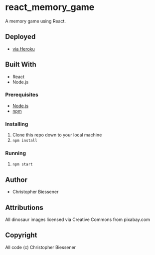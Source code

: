 # react_memory_game
A memory game using React.

## Deployed
 - [via Heroku](https://click-memory.herokuapp.com/)

## Built With

* React
* Node.js

### Prerequisites

- [Node.js](https://nodejs.org/en/)
- [npm](https://www.npmjs.com)

### Installing

1. Clone this repo down to your local machine
2. `npm install`

### Running

1. `npm start`

## Author

* Christopher Biessener

## Attributions

All dinosaur images licensed via Creative Commons from pixabay.com

## Copyright

All code (c) Christopher Biessener
